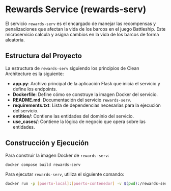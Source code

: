 # Rewards Service (rewards-serv)

El servicio `rewards-serv` es el encargado de manejar las recompensas y penalizaciones que afectan la vida de los barcos en el juego Battleship. Este microservicio calcula y asigna cambios en la vida de los barcos de forma aleatoria.

## Estructura del Proyecto
La estructura de `rewards-serv` siguiendo los principios de Clean Architecture es la siguiente:
- **app.py**: Archivo principal de la aplicación Flask que inicia el servicio y define los endpoints.
- **Dockerfile**: Define cómo se construye la imagen Docker del servicio.
- **README.md**: Documentación del servicio `rewards-serv`.
- **requirements.txt**: Lista de dependencias necesarias para la ejecución del servicio.
- **entities/**: Contiene las entidades del dominio del servicio.
- **use_cases/**: Contiene la lógica de negocio que opera sobre las entidades.

## Construcción y Ejecución

Para construir la imagen Docker de `rewards-serv`:
```bash
docker compose build rewards-serv
```

Para ejecutar `rewards-serv`, utiliza el siguiente comando:
```bash
docker run -p [puerto-local]:[puerto-contenedor] -v $(pwd):/rewards-serv rewards-serv 
```
